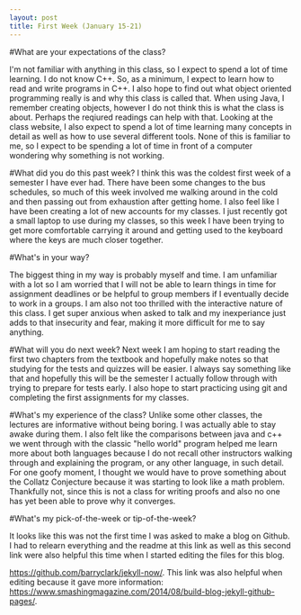 ```yaml
---
layout: post
title: First Week (January 15-21) 
---
```


#What are your expectations of the class?

I'm not familiar with anything in this class, so I expect to spend a lot of time learning. I do not know C++. So, as a minimum, I expect to learn how to read and write programs in C++. I also hope to find out what object oriented programming really is and why this class is called that. When using Java, I remember creating objects, however I do not think this is what the class is about. Perhaps the reqiured readings can help with that. Looking at the class website, I also expect to spend a lot of time learning many concepts in detail as well as how to use several different tools. None of this is familiar to me, so I expect to be spending a lot of time in front of a computer wondering why something is not working. 

#What did you do this past week?
I think this was the coldest first week of a semester I have ever had. There have been some changes to the bus schedules, so much of this week involved me walking around in the cold and then passing out from exhaustion after getting home. I also feel like I have been creating a lot of new accounts for my classes. I just recently got a small laptop to use during my classes, so this week I have been trying to get more comfortable carrying it around and getting used to the keyboard where the keys are much closer together.  
 
 #What's in your way?
 
The biggest thing in my way is probably myself and time. I am unfamiliar with a lot so I am worried that I will not be able to learn things in time for assignment deadlines or be helpful to group members if I eventually decide to work in a groups. I am also not too thrilled with the interactive nature of this class. I get super anxious when asked to talk and my inexperiance just adds to that insecurity and fear, making it more difficult for me to say anything. 

#What will you do next week?
Next week I am hoping to start reading the first two chapters from the textbook and hopefully make notes so that studying for the tests and quizzes will be easier. I always say something like that and hopefully this will be the semester I actually follow through with trying to prepare for tests early. I also hope to start practicing using git and completing the first assignments for my classes. 

#What's my experience of the class?
Unlike some other classes, the lectures are informative without being boring. I was actually able to stay awake during them. I also felt like the comparisons between java and c++ we went through with the classic "hello world" program helped me learn more about both languages because I do not recall other instructors walking through and explaining the program, or any other language, in such detail. For one goofy moment, I thought we would have to prove something about the Collatz Conjecture because it was starting to look like a math problem. Thankfully not, since this is not a class for writing proofs and also no one has yet been able to prove why it converges.   

#What's my pick-of-the-week or tip-of-the-week?

It looks like this was not the first time I was asked to make a blog on Github. I had to relearn everything and the readme at this link as well as this second link were also helpful this time when I started editing the files for this blog. 

https://github.com/barryclark/jekyll-now/. This link was also helpful when editing because it gave more information: https://www.smashingmagazine.com/2014/08/build-blog-jekyll-github-pages/.  




